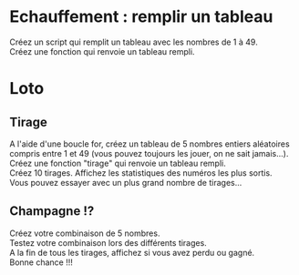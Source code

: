 # Echauffement : remplir un tableau
Créez un script qui remplit un tableau avec les nombres de 1 à 49.<br>
Créez une fonction qui renvoie un tableau rempli.<br>

# Loto
## Tirage
A l'aide d'une boucle for, créez un tableau de 5 nombres entiers aléatoires compris entre 1 et 49 (vous pouvez toujours les jouer, on ne sait jamais...).<br>
Créez une fonction "tirage" qui renvoie un tableau rempli.<br>
Créez 10 tirages. Affichez les statistiques des numéros les plus sortis.<br>
Vous pouvez essayer avec un plus grand nombre de tirages...<br>
## Champagne !?
Créez votre combinaison de 5 nombres.<br>
Testez votre combinaison lors des différents tirages.<br>
A la fin de tous les tirages, affichez si vous avez perdu ou gagné.<br>
Bonne chance !!!